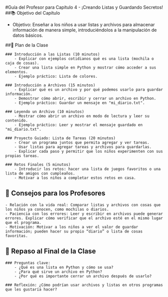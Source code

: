 #Guía del Profesor para Capítulo 4 - ¡Creando Listas y Guardando Secretos!
##📚 Objetivo del Capítulo

- Objetivo: Enseñar a los niños a usar listas y archivos para almacenar información de manera simple, introduciéndolos a la manipulación de datos básicos.

##📝 Plan de la Clase

    ### Introducción a las Listas (10 minutos)
        - Explicar con ejemplos cotidianos qué es una lista (mochila o caja de cosas).
        - Crear una lista simple en Python y mostrar cómo acceder a sus elementos.
        - Ejemplo práctico: Lista de colores.

    ### Introducción a Archivos (15 minutos)
        - Explicar qué es un archivo y por qué podemos usarlo para guardar información.
        - Demostrar cómo abrir, escribir y cerrar un archivo en Python.
        - Ejemplo práctico: Guardar un mensaje en "mi_diario.txt".

    ### Leyendo un Archivo (10 minutos)
        - Mostrar cómo abrir un archivo en modo de lectura y leer su contenido.
        - Ejemplo práctico: Leer y mostrar el mensaje guardado en "mi_diario.txt".

    ### Proyecto Guiado: Lista de Tareas (20 minutos)
        - Crear un programa juntos que permita agregar y ver tareas.
        - Usar listas para agregar tareas y archivos para guardarlas.
        - Explicar cada paso y permitir que los niños experimenten con sus propias tareas.

    ### Retos Finales (5 minutos)
        - Introducir los retos: hacer una lista de juegos favoritos o una lista de amigos con cumpleaños.
        - Motivar a los niños a completar estos retos en casa.

## 🎯 Consejos para los Profesores

    - Relación con la vida real: Comparar listas y archivos con cosas que los niños ya conocen, como mochilas o diarios.
    - Paciencia con los errores: Leer y escribir en archivos puede generar errores. Explicar cómo verificar que el archivo esté en el mismo lugar que el programa.
    - Motivación: Motivar a los niños a ver el valor de guardar información; pueden hacer su propio “diario” o lista de cosas favoritas.

## 📌 Repaso al Final de la Clase

    ### Preguntas clave:
        - ¿Qué es una lista en Python y cómo se usa?
        - ¿Para qué sirve un archivo en Python?
        - ¿Por qué es importante cerrar un archivo después de usarlo?

    ### Reflexión: ¿Cómo podrían usar archivos y listas en otros programas que les gustaría hacer?
